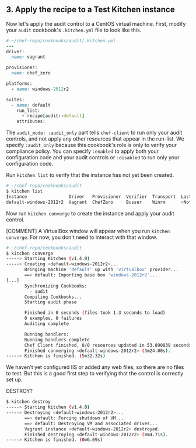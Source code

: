## 3. Apply the recipe to a Test Kitchen instance

Now let's apply the audit control to a CentOS virtual machine. First, modify your `audit` cookbook's <code class="file-path">.kitchen.yml</code> file to look like this.

```ruby
# ~/chef-repo/cookbooks/audit/.kitchen.yml
---
driver:
  name: vagrant

provisioner:
  name: chef_zero

platforms:
  - name: windows-2012r2

suites:
  - name: default
    run_list:
      - recipe[audit::default]
    attributes:

```

The `audit_mode: :audit_only` part tells `chef-client` to run only your audit controls, and not apply any other resources that appear in the run-list. We specify `:audit_only` because this cookbook's role is only to verify your compliance policy. You can specify `:enabled` to apply both your configuration code and your audit controls or `:disabled` to run only your configuration code.

Run `kitchen list` to verify that the instance has not yet been created.

```bash
# ~/chef-repo/cookbooks/audit
$ kitchen list
Instance                Driver   Provisioner  Verifier  Transport  Last Action
default-windows-2012r2  Vagrant  ChefZero     Busser    Winrm      <Not Created>
```

Now run `kitchen converge` to create the instance and apply your audit control.

[COMMENT] A VirtualBox window will appear when you run `kitchen converge`. For now, you don't need to interact with that window.

```bash
# ~/chef-repo/cookbooks/audit
$ kitchen converge
-----> Starting Kitchen (v1.4.0)
-----> Creating <default-windows-2012r2>...
       Bringing machine 'default' up with 'virtualbox' provider...
       ==> default: Importing base box 'windows-2012r2'...
[...]
       Synchronizing Cookbooks:
         - audit
       Compiling Cookbooks...
       Starting audit phase

       Finished in 0 seconds (files took 1.3 seconds to load)
       0 examples, 0 failures
       Auditing complete

       Running handlers:
       Running handlers complete
       Chef Client finished, 0/0 resources updated in 53.890839 seconds
       Finished converging <default-windows-2012r2> (3m24.00s).
-----> Kitchen is finished. (5m32.32s)
```

We haven't yet configured IIS or added any web files, so there are no files to test. But this is a good first step to verifying that the control is correctly set up.

DESTROY?

```bash
$ kitchen destroy
-----> Starting Kitchen (v1.4.0)
-----> Destroying <default-windows-2012r2>...
       ==> default: Forcing shutdown of VM...
       ==> default: Destroying VM and associated drives...
       Vagrant instance <default-windows-2012r2> destroyed.
       Finished destroying <default-windows-2012r2> (0m4.71s).
-----> Kitchen is finished. (0m6.69s)
```
